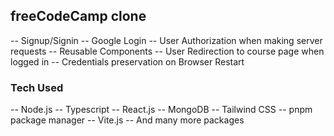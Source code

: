 ## freeCodeCamp clone

-- Signup/Signin
-- Google Login
-- User Authorization when making server requests
-- Reusable Components
-- User Redirection to course page when logged in
-- Credentials preservation on Browser Restart

### Tech Used

-- Node.js
-- Typescript
-- React.js
-- MongoDB
-- Tailwind CSS
-- pnpm package manager
-- Vite.js
-- And many more packages
